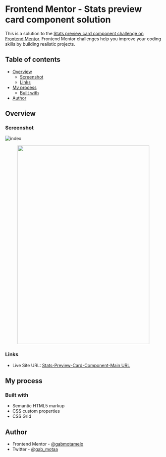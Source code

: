 # Frontend Mentor - Stats preview card component solution

This is a solution to the [Stats preview card component challenge on Frontend Mentor](https://www.frontendmentor.io/challenges/stats-preview-card-component-8JqbgoU62). Frontend Mentor challenges help you improve your coding skills by building realistic projects. 

## Table of contents

- [Overview](#overview)
  - [Screenshot](#screenshot)
  - [Links](#links)
- [My process](#my-process)
  - [Built with](#built-with)
- [Author](#author)

## Overview

### Screenshot

![index](https://user-images.githubusercontent.com/88755473/137534575-45bcb570-803c-498c-acde-3a696b057bb1.png)

<p align="center">
  <img width="425px" height="640px" src="https://user-images.githubusercontent.com/88755473/137534621-5a3f1e81-f2e4-4012-a098-942e824be5e0.png">
</p>

### Links

- Live Site URL: [Stats-Preview-Card-Component-Main URL](https://gabmotamelo.github.io/Stats-Preview-Card-Component-Main/)

## My process

### Built with

- Semantic HTML5 markup
- CSS custom properties
- CSS Grid

## Author

- Frontend Mentor - [@gabmotamelo](https://www.frontendmentor.io/profile/gabmotamelo)
- Twitter - [@gab_motaa](https://twitter.com/gab_motaa)
